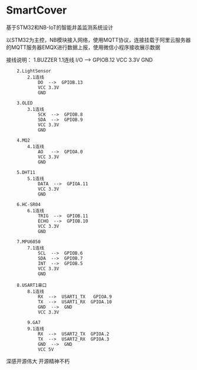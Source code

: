 
# SmartCover

  基于STM32和NB-IoT的智能井盖监测系统设计

  以STM32为主控，NB模块接入网络，使用MQTT协议，连接挂载于阿里云服务器的MQTT服务器EMQX进行数据上报，使用微信小程序接收展示数据

接线说明：
1.BUZZER
			1.1连线
				I/O  -->  GPIOB.12
				VCC 3.3V
				GND 
		
		2.LightSensor
			2.1连线
				DO  -->  GPIOB.13
				VCC 3.3V
				GND 
		
		3.OLED
			3.1连线
				SCK  -->  GPIOB.8
				SDA  -->  GPIOB.9
				VCC 3.3V
				GND
		
		4.MQ2
			4.1连线
				AO   -->  GPIOA.0
				VCC 3.3V
				GND 
	
		5.DHT11
			5.1连线
				DATA  -->  GPIOA.11
				VCC 3.3V
				GND

		6.HC-SR04
			6.1连线
				TRIG  -->  GPIOB.11
				ECHO  -->  GPIOB.10
				VCC 3.3V
				GND

		7.MPU6050
			7.1连线
				SCL  -->  GPIOB.6
				SDA  -->  GPIOB.7
				INT  -->  GPIOB.5
				VCC 3.3V
				GND
	
		8.USART1串口
			8.1连线		
				RX  -->  USART1_TX   GPIOA.9
				TX  -->  USART1_RX	GPIOA.10
				GND  -->  GND
				VCC 3.3V

    		9.GA7
			9.1连线
				RX  -->  USART2_TX  GPIOA.2
				TX  -->  USART2_RX	GPIOA.3
				GND  -->  GND 
				VCC 5V
    
深感开源伟大 开源精神不朽
